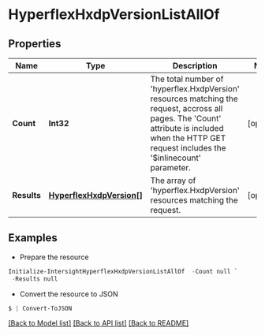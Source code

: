 # HyperflexHxdpVersionListAllOf
## Properties

Name | Type | Description | Notes
------------ | ------------- | ------------- | -------------
**Count** | **Int32** | The total number of &#39;hyperflex.HxdpVersion&#39; resources matching the request, accross all pages. The &#39;Count&#39; attribute is included when the HTTP GET request includes the &#39;$inlinecount&#39; parameter. | [optional] 
**Results** | [**HyperflexHxdpVersion[]**](HyperflexHxdpVersion.md) | The array of &#39;hyperflex.HxdpVersion&#39; resources matching the request. | [optional] 

## Examples

- Prepare the resource
```powershell
Initialize-IntersightHyperflexHxdpVersionListAllOf  -Count null `
 -Results null
```

- Convert the resource to JSON
```powershell
$ | Convert-ToJSON
```

[[Back to Model list]](../README.md#documentation-for-models) [[Back to API list]](../README.md#documentation-for-api-endpoints) [[Back to README]](../README.md)

